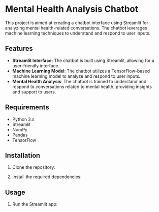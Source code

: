 # Mental Health Analysis Chatbot

This project is aimed at creating a chatbot interface using Streamlit for analyzing mental health-related conversations. The chatbot leverages machine learning techniques to understand and respond to user inputs.

## Features

- **Streamlit Interface**: The chatbot is built using Streamlit, allowing for a user-friendly interface.
- **Machine Learning Model**: The chatbot utilizes a TensorFlow-based machine learning model to analyze and respond to user inputs.
- **Mental Health Analysis**: The chatbot is trained to understand and respond to conversations related to mental health, providing insights and support to users.

## Requirements

- Python 3.x
- Streamlit
- NumPy
- Pandas
- TensorFlow

## Installation

1. Clone the repository:


2. Install the required dependencies:


## Usage

1. Run the Streamlit app:



